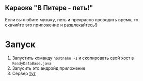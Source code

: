 ## Караоке "В Питере - петь!"
Если вы любите музыку, петь и прекрасно проводить время, то скачийте это приложение и развлекайтесь!)
# Запуск
1) Запустить команду `hostname -I` и скопировать свой хост в `ReadyDataBase.java`
2) Запусить это андройд приложение
3) Сервер [тут](https://github.com/VTGcon/karaoke-server)
